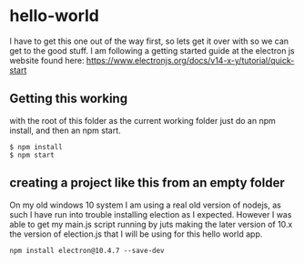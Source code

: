 # hello-world

I have to get this one out of the way first, so lets get it over with so we can get to the good stuff. I am following a getting started guide at the electron js website found here: https://www.electronjs.org/docs/v14-x-y/tutorial/quick-start

## Getting this working

with the root of this folder as the current working folder just do an npm install, and then an npm start.

```
$ npm install
$ npm start
```

## creating a project like this from an empty folder

On my old windows 10 system I am using a real old version of nodejs, as such I have run into trouble installing election as I expected. However I was able to get my main.js script running by juts making the later version of 10.x the version of election.js that I will be using for this hello world app.

```
npm install electron@10.4.7 --save-dev
```
